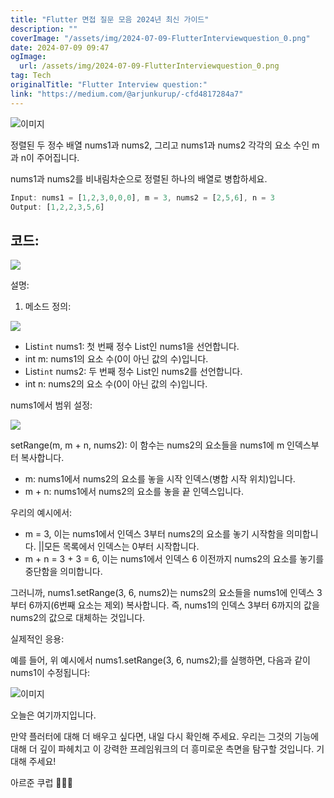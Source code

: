 ```yaml
---
title: "Flutter 면접 질문 모음 2024년 최신 가이드"
description: ""
coverImage: "/assets/img/2024-07-09-FlutterInterviewquestion_0.png"
date: 2024-07-09 09:47
ogImage: 
  url: /assets/img/2024-07-09-FlutterInterviewquestion_0.png
tag: Tech
originalTitle: "Flutter Interview question:"
link: "https://medium.com/@arjunkurup/-cfd4817284a7"
---
```




![이미지](/assets/img/2024-07-09-FlutterInterviewquestion_0.png)

정렬된 두 정수 배열 nums1과 nums2, 그리고 nums1과 nums2 각각의 요소 수인 m과 n이 주어집니다.

nums1과 nums2를 비내림차순으로 정렬된 하나의 배열로 병합하세요.

```js
Input: nums1 = [1,2,3,0,0,0], m = 3, nums2 = [2,5,6], n = 3
Output: [1,2,2,3,5,6]
```

<div class="content-ad"></div>

## 코드:

<img src="/assets/img/2024-07-09-FlutterInterviewquestion_1.png" />

설명:

1. 메소드 정의:

<div class="content-ad"></div>

<img src="/assets/img/2024-07-09-FlutterInterviewquestion_2.png" />

- List`int` nums1: 첫 번째 정수 List인 nums1을 선언합니다.
- int m: nums1의 요소 수(0이 아닌 값의 수)입니다.
- List`int` nums2: 두 번째 정수 List인 nums2를 선언합니다.
- int n: nums2의 요소 수(0이 아닌 값의 수)입니다.

nums1에서 범위 설정:

<img src="/assets/img/2024-07-09-FlutterInterviewquestion_3.png" />

<div class="content-ad"></div>

setRange(m, m + n, nums2): 이 함수는 nums2의 요소들을 nums1에 m 인덱스부터 복사합니다.

- m: nums1에서 nums2의 요소를 놓을 시작 인덱스(병합 시작 위치)입니다.
- m + n: nums1에서 nums2의 요소를 놓을 끝 인덱스입니다.

우리의 예시에서:

- m = 3, 이는 nums1에서 인덱스 3부터 nums2의 요소를 놓기 시작함을 의미합니다. ||모든 목록에서 인덱스는 0부터 시작합니다.
- m + n = 3 + 3 = 6, 이는 nums1에서 인덱스 6 이전까지 nums2의 요소를 놓기를 중단함을 의미합니다.

<div class="content-ad"></div>

그러니까, nums1.setRange(3, 6, nums2)는 nums2의 요소들을 nums1에 인덱스 3부터 6까지(6번째 요소는 제외) 복사합니다. 즉, nums1의 인덱스 3부터 6까지의 값을 nums2의 값으로 대체하는 것입니다.

실제적인 응용:

예를 들어, 위 예시에서 nums1.setRange(3, 6, nums2);를 실행하면, 다음과 같이 nums1이 수정됩니다:

![이미지](/assets/img/2024-07-09-FlutterInterviewquestion_4.png)

<div class="content-ad"></div>

오늘은 여기까지입니다.

만약 플러터에 대해 더 배우고 싶다면, 내일 다시 확인해 주세요. 우리는 그것의 기능에 대해 더 깊이 파헤치고 이 강력한 프레임워크의 더 흥미로운 측면을 탐구할 것입니다. 기대해 주세요!

<div class="content-ad"></div>

아르준 쿠럽 🙇🏻‍♂️